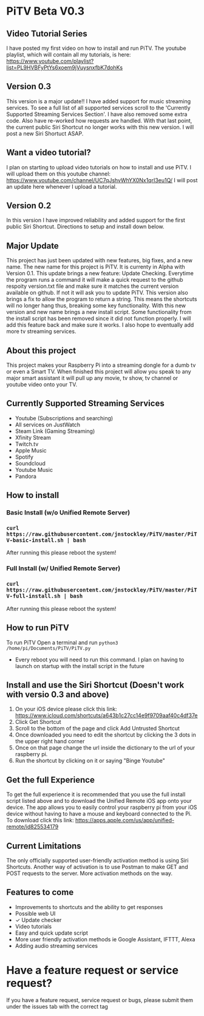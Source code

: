 # PiTV Beta V0.3

## Video Tutorial Series
 I have posted my first video on how to install and run PiTV. The youtube playlist, which will contain all my tutorials, is here: https://www.youtube.com/playlist?list=PL9HVBFyPtYs6xoem9jVuysnxfbK7dohKs

## Version 0.3
 This version is a major update!! I have added support for music streaming services. To see a full list of all supported services scroll to the 'Currently Supported Streaming Services Section'. I have also removed some extra code. Also have re-worked how requests are handled. With that last point, the current public Siri Shortcut no longer works with this new version. I will post a new Siri Shortuct ASAP.

## Want a video tutorial?
 I plan on starting to upload video tutorials on how to install and use PiTV. I will upload them on this youtube channel: https://www.youtube.com/channel/UC7qJshvWhYX0Nx1qrI3eu1Q/ 
 I will post an update here whenever I upload a tutorial.

## Version 0.2
 In this version I have improved reliability and added support for the first public Siri Shortcut. Directions to setup and install down below.

## Major Update
 This project has just been updated with new features, big fixes, and a new name. The new name for this project is PiTV. It is currenty in Alpha with Version 0.1. This update brings a new feature: Update Checking. Everytime the program runs a command it will make a quick request to the github respoity version.txt file and make sure it matches the current version available on github. If not it will ask you to update PiTV. This version also brings a fix to allow the program to return a string. This means the shortcuts will no longer hang thus, breaking some key functionality. With this new version and new name brings a new install script. Some functionality from the install script has been removed since it did not function properly. I will add this feature back and make sure it works. I also hope to eventually add more tv streaming services.

## About this project
 This project makes your Raspberry Pi into a streaming dongle for a dumb tv or even a Smart TV. When finished this project will allow you speak to any major smart assistant it will pull up any movie, tv show, tv channel or youtube video onto your TV.
 
 ## Currently Supported Streaming Services
  - Youtube (Subscriptions and searching)
  - All services on JustWatch
  - Steam Link (Gaming Streaming)
  - Xfinity Stream
  - Twitch.tv
  - Apple Music
  - Spotify
  - Soundcloud
  - Youtube Music
  - Pandora
 
 ## How to install
 
 ### Basic Install (w/o Unified Remote Server)
 ### `curl https://raw.githubusercontent.com/jnstockley/PiTV/master/PiTV-basic-install.sh | bash`
 After running this please reboot the system!
 
 ### Full Install (w/ Unified Remote Server)
 ### `curl https://raw.githubusercontent.com/jnstockley/PiTV/master/PiTV-full-install.sh | bash `
 After running this please reboot the system!
 
 ## How to run PiTV
  To run PiTV Open a terminal and run `python3 /home/pi/Documents/PiTV/PiTV.py`
  * Every reboot you will need to run this command. I plan on having to launch on startup with the install script in the future
 
 ## Install and use the Siri Shortcut (Doesn't work with versio 0.3 and above)
 1. On your iOS device please click this link: https://www.icloud.com/shortcuts/a643b1c27cc14e9f9709aaf40c4df37e
 2. Click Get Shortcut
 3. Scroll to the bottom of the page and click Add Untrusted Shortcut
 4. Once downloaded you need to edit the shortcut by clicking the 3 dots in the upper right hand corner
 5. Once on that page change the url inside the dictionary to the url of your raspberry pi.
 6. Run the shortcut by clicking on it or saying "Binge Youtube"
 
 ## Get the full Experience 
  To get the full experience it is recommended that you use the full install script listed above and to download the Unified Remote iOS app onto your device. The app allows you to easily control your raspberry pi from your iOS device without having to have a mouse and keyboard connected to the Pi. To download click this link: https://apps.apple.com/us/app/unified-remote/id825534179
 
 ## Current Limitations
 The only officially supported user-friendly activation method is using Siri Shortcuts. Another way of activation is to use Postman to make GET and POST requests to the server. More activation methods on the way.
 
 ## Features to come
 - Improvements to shortcuts and the ability to get responses
 - Possible web UI
 - ✓ Update checker
 - Video tutorials
 - Easy and quick update script
 - More user friendly activation methods ie Google Assistant, IFTTT, Alexa
 - Adding audio streaming services
 
 # Have a feature request or service request?
 If you have a feature request, service request or bugs, please submit them under the issues tab with the correct tag

